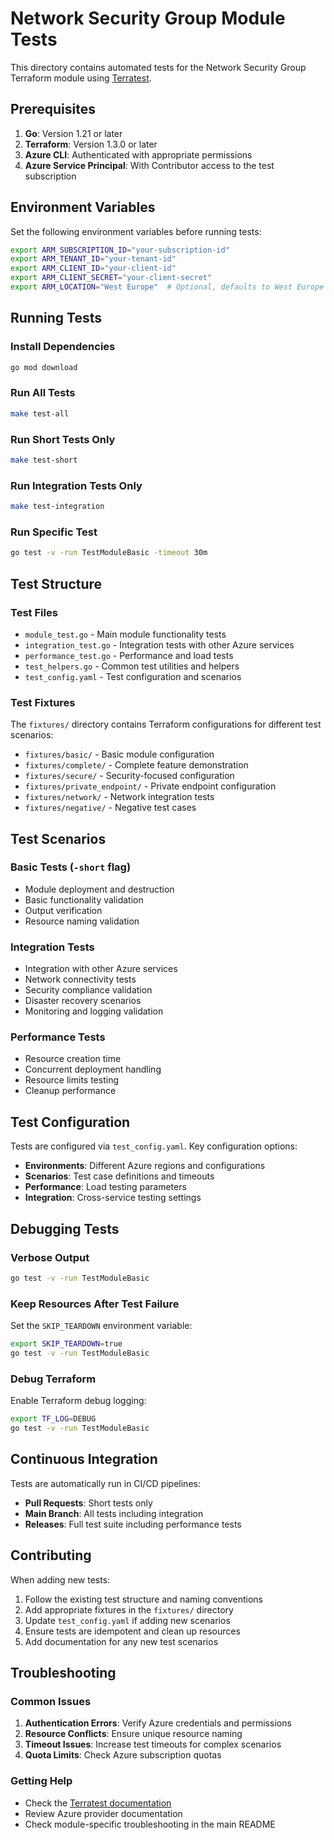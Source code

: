 # Network Security Group Module Tests

This directory contains automated tests for the Network Security Group Terraform module using [Terratest](https://terratest.gruntwork.io/).

## Prerequisites

1. **Go**: Version 1.21 or later
2. **Terraform**: Version 1.3.0 or later
3. **Azure CLI**: Authenticated with appropriate permissions
4. **Azure Service Principal**: With Contributor access to the test subscription

## Environment Variables

Set the following environment variables before running tests:

```bash
export ARM_SUBSCRIPTION_ID="your-subscription-id"
export ARM_TENANT_ID="your-tenant-id"
export ARM_CLIENT_ID="your-client-id"
export ARM_CLIENT_SECRET="your-client-secret"
export ARM_LOCATION="West Europe"  # Optional, defaults to West Europe
```

## Running Tests

### Install Dependencies

```bash
go mod download
```

### Run All Tests

```bash
make test-all
```

### Run Short Tests Only

```bash
make test-short
```

### Run Integration Tests Only

```bash
make test-integration
```

### Run Specific Test

```bash
go test -v -run TestModuleBasic -timeout 30m
```

## Test Structure

### Test Files

- `module_test.go` - Main module functionality tests
- `integration_test.go` - Integration tests with other Azure services
- `performance_test.go` - Performance and load tests
- `test_helpers.go` - Common test utilities and helpers
- `test_config.yaml` - Test configuration and scenarios

### Test Fixtures

The `fixtures/` directory contains Terraform configurations for different test scenarios:

- `fixtures/basic/` - Basic module configuration
- `fixtures/complete/` - Complete feature demonstration
- `fixtures/secure/` - Security-focused configuration
- `fixtures/private_endpoint/` - Private endpoint configuration
- `fixtures/network/` - Network integration tests
- `fixtures/negative/` - Negative test cases

## Test Scenarios

### Basic Tests (`-short` flag)

- Module deployment and destruction
- Basic functionality validation
- Output verification
- Resource naming validation

### Integration Tests

- Integration with other Azure services
- Network connectivity tests
- Security compliance validation
- Disaster recovery scenarios
- Monitoring and logging validation

### Performance Tests

- Resource creation time
- Concurrent deployment handling
- Resource limits testing
- Cleanup performance

## Test Configuration

Tests are configured via `test_config.yaml`. Key configuration options:

- **Environments**: Different Azure regions and configurations
- **Scenarios**: Test case definitions and timeouts
- **Performance**: Load testing parameters
- **Integration**: Cross-service testing settings

## Debugging Tests

### Verbose Output

```bash
go test -v -run TestModuleBasic
```

### Keep Resources After Test Failure

Set the `SKIP_TEARDOWN` environment variable:

```bash
export SKIP_TEARDOWN=true
go test -v -run TestModuleBasic
```

### Debug Terraform

Enable Terraform debug logging:

```bash
export TF_LOG=DEBUG
go test -v -run TestModuleBasic
```

## Continuous Integration

Tests are automatically run in CI/CD pipelines:

- **Pull Requests**: Short tests only
- **Main Branch**: All tests including integration
- **Releases**: Full test suite including performance tests

## Contributing

When adding new tests:

1. Follow the existing test structure and naming conventions
2. Add appropriate fixtures in the `fixtures/` directory
3. Update `test_config.yaml` if adding new scenarios
4. Ensure tests are idempotent and clean up resources
5. Add documentation for any new test scenarios

## Troubleshooting

### Common Issues

1. **Authentication Errors**: Verify Azure credentials and permissions
2. **Resource Conflicts**: Ensure unique resource naming
3. **Timeout Issues**: Increase test timeouts for complex scenarios
4. **Quota Limits**: Check Azure subscription quotas

### Getting Help

- Check the [Terratest documentation](https://terratest.gruntwork.io/)
- Review Azure provider documentation
- Check module-specific troubleshooting in the main README